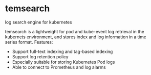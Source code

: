 # temsearch
log search engine for kubernetes

temsearch is a lightweight for pod and kube-event log retrieval in the kubernets environment, and stores index and log information in a time series format.
Features:
- Support full-text indexing and tag-based indexing
- Support log retention policy
- Especially suitable for storing Kubernetes Pod logs
- Able to connect to Prometheus and log alarms


